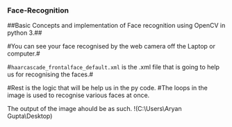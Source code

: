 ### Face-Recognition ###
##Basic Concepts and implementation of Face recognition using OpenCV in python 3.##

#You can see your face recognised by the web camera off the Laptop or computer.#

#`haarcascade_frontalface_default.xml` is the .xml file that is going to help us for recognising the faces.#

#Rest is the logic that will be help us in the py code. 
#The loops in the image is used to recognise various faces at once.

The output of the image ahould be as such.
!(C:\Users\Aryan Gupta\Desktop)
